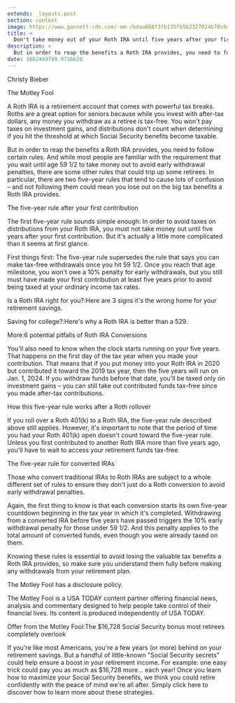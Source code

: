 ```yaml
--- 
extends: _layouts.post 
section: content 
image: https://www.gannett-cdn.com/-mm-/bdaa868f3fb135fb5b2327024b78c6d1173f6f06/c=0-412-3331-2286/local/-/media/2020/10/06/USATODAY/usatsports/MotleyFool-TMOT-a9e2b5b6-1040-tax-form-2.jpg?width=3200&height=1801&fit=crop&format=pjpg&auto=webp 
title: > 
  Don't take money out of your Roth IRA until five years after your first contribution 
description: > 
  But in order to reap the benefits a Roth IRA provides, you need to follow certain rules.The five-year rule after your first contributionThe first five-year rule sounds simple enough: In order to avoid taxes on distributions from your Roth IRA, you must not take money out until five years after your first contribution.:Here's why a Roth IRA is better than a 529.More:6 potential pitfalls of Roth IRA ConversionsYou'll also need to know when the clock starts running on your five years.How this five-year rule works after a Roth rolloverIf you roll over a Roth 401(k) to a Roth IRA, the five-year rule described above still applies. 
date: 1602449789.9716628 
--- 
```

Christy Bieber

The Motley Fool

A Roth IRA is a retirement account that comes with powerful tax breaks. Roths are a great option for seniors because while you invest with after-tax dollars, any money you withdraw as a retiree is tax-free. You won't pay taxes on investment gains, and distributions don't count when determining if you hit the threshold at which Social Security benefits become taxable.

But in order to reap the benefits a Roth IRA provides, you need to follow certain rules. And while most people are familiar with the requirement that you wait until age 59 1/2 to take money out to avoid early withdrawal penalties, there are some other rules that could trip up some retirees. In particular, there are two five-year rules that tend to cause lots of confusion – and not following them could mean you lose out on the big tax benefits a Roth IRA provides.

The five-year rule after your first contribution

The first five-year rule sounds simple enough: In order to avoid taxes on distributions from your Roth IRA, you must not take money out until five years after your first contribution. But it's actually a little more complicated than it seems at first glance.

First things first: The five-year rule supersedes the rule that says you can make tax-free withdrawals once you hit 59 1/2. Once you reach that age milestone, you won't owe a 10% penalty for early withdrawals, but you still must have made your first contribution at least five years prior to avoid being taxed at your ordinary income tax rates.

Is a Roth IRA right for you?:Here are 3 signs it's the wrong home for your retirement savings.

Saving for college?:Here's why a Roth IRA is better than a 529.

More:6 potential pitfalls of Roth IRA Conversions

You'll also need to know when the clock starts running on your five years. That happens on the first day of the tax year when you made your contribution. That means that if you put money into your Roth IRA in 2020 but contributed it toward the 2019 tax year, then the five years will run on Jan. 1, 2024. If you withdraw funds before that date, you'll be taxed only on investment gains – you can still take out contributed funds tax-free since you made after-tax contributions.

How this five-year rule works after a Roth rollover

If you roll over a Roth 401(k) to a Roth IRA, the five-year rule described above still applies. However, it's important to note that the period of time you had your Roth 401(k) open doesn't count toward the five-year rule. Unless you first contributed to another Roth IRA more than five years ago, you'll have to wait to access your retirement funds tax-free.

The five-year rule for converted IRAs

Those who convert traditional IRAs to Roth IRAs are subject to a whole different set of rules to ensure they don't just do a Roth conversion to avoid early withdrawal penalties.

Again, the first thing to know is that each conversion starts its own five-year countdown beginning in the tax year in which it's completed. Withdrawing from a converted IRA before five years have passed triggers the 10% early withdrawal penalty for those under 59 1/2. And this penalty applies to the total amount of converted funds, even though you were already taxed on them.

Knowing these rules is essential to avoid losing the valuable tax benefits a Roth IRA provides, so make sure you understand them fully before making any withdrawals from your retirement plan.

The Motley Fool has a disclosure policy.

The Motley Fool is a USA TODAY content partner offering financial news, analysis and commentary designed to help people take control of their financial lives. Its content is produced independently of USA TODAY.

Offer from the Motley Fool:The $16,728 Social Security bonus most retirees completely overlook

If you're like most Americans, you're a few years (or more) behind on your retirement savings. But a handful of little-known "Social Security secrets" could help ensure a boost in your retirement income. For example: one easy trick could pay you as much as $16,728 more... each year! Once you learn how to maximize your Social Security benefits, we think you could retire confidently with the peace of mind we're all after. Simply click here to discover how to learn more about these strategies.